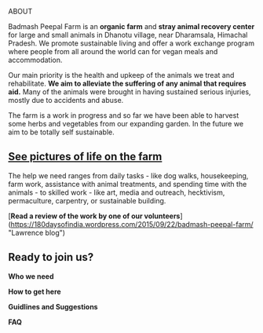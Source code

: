 [title]: # (ABOUT US)

ABOUT

Badmash Peepal Farm is an **organic farm** and **stray animal recovery
center** for large and small animals in Dhanotu village, near
Dharamsala, Himachal Pradesh. We promote sustainable living and offer
a work exchange program where people from all around the world can  for vegan meals and accommodation.

Our main priority is the health and upkeep of the animals we
treat and rehabilitate. **We aim to alleviate the suffering of any
animal that requires aid.** Many of the animals were brought in having
sustained serious injuries, mostly due to accidents and abuse.

 The farm is a work in progress and so far we have been able to
harvest some herbs and vegetables from our expanding
garden. In the future we aim to be totally self sustainable.

 [See pictures of life on the farm](http://www.fb.com/groups/badmashpeepal/photos/ "Facebook group")
---------

The help we need ranges from daily tasks - like dog walks, housekeeping, farm work, assistance with animal treatments, and spending time with the animals - to skilled work - like art, media and outreach, hecktivism, permaculture, carpentry, or sustainable building. 

[**Read a review of the work by one of our volunteers**] (https://180daysofindia.wordpress.com/2015/09/22/badmash-peepal-farm/ "Lawrence blog")

Ready to join us?
----------

**Who we need**

**How to get here**

**Guidlines and Suggestions**

**FAQ**
